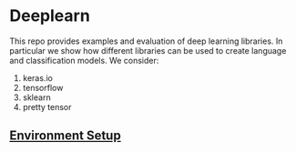 # Deeplearn

This repo provides examples and evaluation of deep learning libraries. In particular we show how different libraries can be used to create language and classification models. We consider:

1. keras.io
2. tensorflow
3. sklearn
4. pretty tensor

## [Environment Setup](Installation.md)
